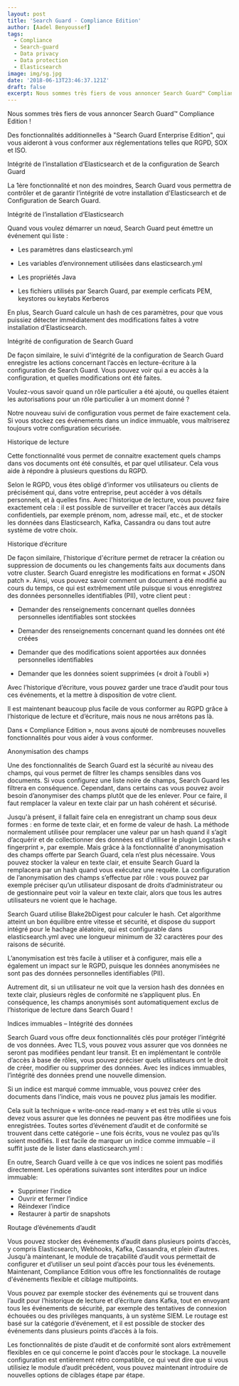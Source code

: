 ```yaml
---
layout: post
title: 'Search Guard - Compliance Edition'
author: [Aadel Benyoussef]
tags: 
  - Compliance
  - Search-guard
  - Data privacy
  - Data protection
  - Elasticsearch
image: img/sg.jpg
date: '2018-06-13T23:46:37.121Z'
draft: false
excerpt: Nous sommes très fiers de vous annoncer Search Guard™ Compliance Edition !
---
```


Nous sommes très fiers de vous annoncer Search Guard™ Compliance Edition !

Des fonctionnalités additionnelles à "Search Guard Enterprise Edition", qui vous aideront à vous conformer aux réglementations telles que RGPD, SOX et ISO.

Intégrité de l’installation d’Elasticsearch et de la configuration de Search Guard

La 1ère fonctionnalité et non des moindres, Search Guard vous permettra de contrôler et de garantir l’intégrité de votre installation d'Elasticsearch et de Configuration de Search Guard.

Intégrité de l’installation d’Elasticsearch

Quand vous voulez démarrer un nœud, Search Guard peut émettre un événement qui liste :

- Les paramètres dans elasticsearch.yml

- Les variables d’environnement utilisées dans elasticsearch.yml

- Les propriétés Java

- Les fichiers utilisés par Search Guard, par exemple cerficats PEM, keystores ou keytabs Kerberos

En plus, Search Guard calcule un hash de ces paramètres, pour que vous puissiez détecter immédiatement des modifications faites à votre installation d’Elasticsearch.

Intégrité de configuration de Search Guard

De façon similaire, le suivi d'intégrité de la configuration de Search Guard enregistre les actions concernant l’accès en lecture-écriture à la configuration de Search Guard. Vous pouvez voir qui a eu accès à la configuration, et quelles modifications ont été faites.

Voulez-vous savoir quand un rôle particulier a été ajouté, ou quelles étaient les autorisations pour un rôle particulier à un moment donné ?

Notre nouveau suivi de configuration vous permet de faire exactement cela. Si vous stockez ces événements dans un indice immuable, vous maîtriserez toujours votre configuration sécurisée.

Historique de lecture

Cette fonctionnalité vous permet de connaitre exactement quels champs dans vos documents ont été consultés, et par quel utilisateur. Cela vous aide à répondre à plusieurs questions du RGPD.

Selon le RGPD, vous êtes obligé d’informer vos utilisateurs ou clients de précisément qui, dans votre entreprise, peut accéder à vos détails personnels, et à quelles fins. Avec  l'historique de lecture, vous pouvez faire exactement cela : il est possible de surveiller et tracer l’accès aux détails confidentiels, par exemple prénom, nom, adresse mail, etc., et de stocker les données dans Elasticsearch, Kafka, Cassandra ou dans tout autre système de votre choix.

Historique d’écriture

De façon similaire, l'historique d'écriture permet de retracer la création ou suppression de documents ou les changements faits aux documents dans votre cluster. Search Guard enregistre les modifications en format « JSON patch ». Ainsi, vous pouvez savoir comment un document a été modifié au cours du temps, ce qui est extrêmement utile puisque si vous enregistrez des données personnelles identifiables (PII), votre client peut :

- Demander des renseignements concernant quelles données personnelles identifiables sont stockées

- Demander des renseignements concernant quand les données ont été créées

- Demander que des modifications soient apportées aux données personnelles identifiables

- Demander que les données soient supprimées (« droit à l’oubli »)

Avec l’historique d’écriture, vous pouvez garder une trace d’audit pour tous ces événements, et la mettre à disposition de votre client.

Il est maintenant beaucoup plus facile de vous conformer au RGPD grâce à l’historique de lecture et d’écriture, mais nous ne nous arrêtons pas là.

Dans « Compliance Edition », nous avons ajouté de nombreuses nouvelles fonctionnalités pour vous aider à vous conformer.

Anonymisation des champs

Une des fonctionnalités de Search Guard est la sécurité au niveau des champs, qui vous permet de filtrer les champs sensibles dans vos documents. Si vous configurez une liste noire de champs, Search Guard les filtrera en conséquence. Cependant, dans certains cas vous pouvez avoir besoin d’anonymiser des champs plutôt que de les enlever. Pour ce faire, il faut remplacer la valeur en texte clair par un hash cohérent et sécurisé.

Jusqu'à présent, il fallait faire cela en enregistrant un champ sous deux formes : en forme de texte clair, et en forme de valeur de hash. La méthode normalement utilisée pour remplacer une valeur par un hash quand il s’agit d’acquérir et de collectionner des données est d’utiliser le plugin Logstash « fingerprint », par exemple. Mais grâce à la fonctionnalité d'anonymisation des champs offerte par Search Guard, cela n’est plus nécessaire. Vous pouvez stocker la valeur en texte clair, et ensuite Search Guard la remplacera par un hash quand vous exécutez une requête. La configuration de l’anonymisation des champs s’effectue par rôle : vous pouvez par exemple préciser qu’un utilisateur disposant de droits d’administrateur ou de gestionnaire peut voir la valeur en texte clair, alors que tous les autres utilisateurs ne voient que le hachage.

Search Guard utilise Blake2bDigest pour calculer le hash. Cet algorithme atteint un bon équilibre entre vitesse et sécurité, et dispose du support intégré pour le hachage aléatoire, qui est configurable dans elasticsearch.yml avec une longueur minimum de 32 caractères pour des raisons de sécurité.

L’anonymisation est très facile à utiliser et à configurer, mais elle a également un impact sur le RGPD, puisque les données anonymisées ne sont pas des données personnelles identifiables (PII).

Autrement dit, si un utilisateur ne voit que la version hash des données en texte clair, plusieurs règles de conformité ne s’appliquent plus. En conséquence, les champs anonymisés sont automatiquement exclus de l’historique de lecture dans Search Guard !    

Indices immuables – Intégrité des données

Search Guard vous offre deux fonctionnalités clés pour protéger l’intégrité de vos données. Avec TLS, vous pouvez vous assurer que vos données ne seront pas modifiées pendant leur transit. Et en implémentant le contrôle d’accès à base de rôles, vous pouvez préciser quels utilisateurs ont le droit de créer, modifier ou supprimer des données. Avec les indices immuables, l’intégrité des données prend une nouvelle dimension.

Si un indice est marqué comme immuable, vous pouvez créer des documents dans l’indice, mais vous ne pouvez plus jamais les modifier.

Cela suit la technique « write-once read-many » et est très utile si vous devez vous assurer que les données ne peuvent pas être modifiées une fois enregistrées. Toutes sortes d’événement d’audit et de conformité se trouvent dans cette catégorie – une fois écrits, vous ne voulez pas qu’ils soient modifiés. Il est facile de marquer un indice comme immuable – il suffit juste de le lister dans elasticsearch.yml :

En outre, Search Guard veille à ce que vos indices ne soient pas modifiés directement. Les opérations suivantes sont interdites pour un indice immuable:

- Supprimer l’indice
- Ouvrir et fermer l’indice
- Réindexer l’indice
- Restaurer à partir de snapshots

Routage d’événements d’audit

Vous pouvez stocker des événements d’audit dans plusieurs points d’accès, y compris Elasticsearch, Webhooks, Kafka, Cassandra, et plein d’autres. Jusqu'à maintenant, le module de traçabilité d’audit vous permettait de configurer et d’utiliser un seul point d’accès pour tous les événements. Maintenant, Compliance Edition vous offre les fonctionnalités de routage d'événements flexible et ciblage multipoints.

Vous pouvez par exemple stocker des événements qui se trouvent dans l’audit pour l’historique de lecture et d’écriture dans Kafka, tout en envoyant tous les événements de sécurité, par exemple des tentatives de connexion échouées ou des privilèges manquants, à un système SIEM. Le routage est basé sur la catégorie d’événement, et il est possible de stocker des événements dans plusieurs points d’accès à la fois.

Les fonctionnalités de piste d’audit et de conformité sont alors extrêmement flexibles en ce qui concerne le point d’accès pour le stockage. La nouvelle configuration est entièrement rétro compatible, ce qui veut dire que si vous utilisiez le module d’audit précédent, vous pouvez maintenant introduire de nouvelles options de ciblages étape par étape.
